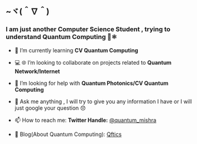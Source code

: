 ## ~ヾ(＾∇＾)

### I am just another Computer Science Student , trying to understand Quantum Computing :space_invader:⚛️
- 🌱 I’m currently learning **CV Quantum Computing**
- :computer: :globe_with_meridians: I’m looking to collaborate on projects related to **Quantum Network/Internet**
- 🤔 I’m looking for help with **Quantum Photonics/CV Quantum Computing**
- 💬 Ask me anything , I will try to give you any information I have or I will just google your question :disappointed: 
- 📫 How to reach me: **Twitter Handle:** [@quantum_mishra](https://twitter.com/quantum_mishra)  


-  📓 Blog(About Quantum Computing): [Qftics](https://www.qftics.com/)
